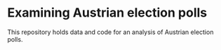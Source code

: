 # Examining Austrian election polls

This repository holds data and code for an analysis of Austrian election polls. 
